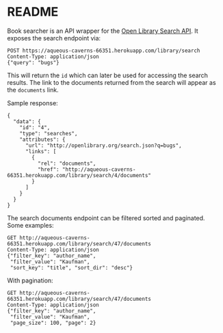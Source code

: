 # README

Book searcher is an API wrapper for the [Open Library Search API](https://openlibrary.org/dev/docs/api/search). It exposes the search endpoint via:

```
POST https://aqueous-caverns-66351.herokuapp.com/library/search
Content-Type: application/json
{"query": "bugs"}
```

This will return the `id` which can later be used for accessing the search results. The link to the documents returned from the search will appear as the `documents` link.

Sample response:

```
{
  "data": {
    "id": "4",
    "type": "searches",
    "attributes": {
      "url": "http://openlibrary.org/search.json?q=bugs",
      "links": [
        {
          "rel": "documents",
          "href": "http://aqueous-caverns-66351.herokuapp.com/library/search/4/documents"
        }
      ]
    }
  }
}
```

The search documents endpoint can be filtered sorted and paginated. Some examples:

```
GET http://aqueous-caverns-66351.herokuapp.com/library/search/47/documents
Content-Type: application/json
{"filter_key": "author_name",
 "filter_value": "Kaufman",
 "sort_key": "title", "sort_dir": "desc"}
```

With pagination:

```
GET http://aqueous-caverns-66351.herokuapp.com/library/search/47/documents
Content-Type: application/json
{"filter_key": "author_name",
 "filter_value": "Kaufman",
 "page_size": 100, "page": 2}
```

